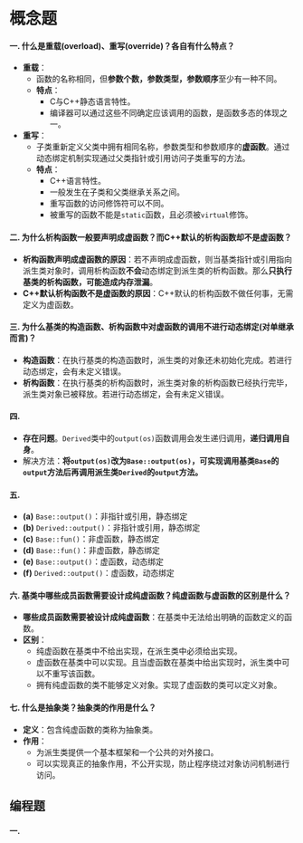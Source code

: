 # 概念题

#### 一. 什么是重载(overload)、重写(override)？各自有什么特点？

* **重载**：
    * 函数的名称相同，但**参数个数，参数类型，参数顺序**至少有一种不同。
    * **特点**：
        * C与C++静态语言特性。
        * 编译器可以通过这些不同确定应该调用的函数，是函数多态的体现之一。
* **重写**：
    * 子类重新定义父类中拥有相同名称，参数类型和参数顺序的**虚函数**。通过动态绑定机制实现通过父类指针或引用访问子类重写的方法。
    * **特点**：
        * C++语言特性。
        * 一般发生在子类和父类继承关系之间。
        * 重写函数的访问修饰符可以不同。
        * 被重写的函数不能是`static`函数，且必须被`virtual`修饰。

#### 二. 为什么析构函数一般要声明成虚函数？而C++默认的析构函数却不是虚函数？

* **析构函数声明成虚函数的原因**：若不声明成虚函数，则当基类指针或引用指向派生类对象时，调用析构函数**不会**动态绑定到派生类的析构函数。那么**只执行基类的析构函数，可能造成内存泄漏**。
* **C++默认析构函数不是虚函数的原因**：C++默认的析构函数不做任何事，无需定义为虚函数。

#### 三. 为什么基类的构造函数、析构函数中对虚函数的调用不进行动态绑定(对单继承而言)？

* **构造函数**：在执行基类的构造函数时，派生类的对象还未初始化完成。若进行动态绑定，会有未定义错误。
* **析构函数**：在执行基类的析构函数时，派生类对象的析构函数已经执行完毕，派生类对象已被释放。若进行动态绑定，会有未定义错误。

#### 四. 

* **存在问题**。`Derived`类中的`output(os)`函数调用会发生递归调用，**递归调用自身**。
* 解决方法：**将`output(os)`改为`Base::output(os)`，可实现调用基类`Base`的`output`方法后再调用派生类`Derived`的`output`方法。**

#### 五. 

* **(a)** `Base::output()`：非指针或引用，静态绑定
* **(b)** `Derived::output()`：非指针或引用，静态绑定
* **(c)**  `Base::fun()`：非虚函数，静态绑定
* **(d)** `Base::fun()`：非虚函数，静态绑定
* **(e)** `Base::output()`：虚函数，动态绑定
* **(f)** `Derived::output()`：虚函数，动态绑定

#### 六. 基类中哪些成员函数需要设计成纯虚函数？纯虚函数与虚函数的区别是什么？

* **哪些成员函数需要被设计成纯虚函数**：在基类中无法给出明确的函数定义的函数。
* **区别**：
    * 纯虚函数在基类中不给出实现，在派生类中必须给出实现。
    * 虚函数在基类中可以实现。且当虚函数在基类中给出实现时，派生类中可以不重写该函数。
    * 拥有纯虚函数的类不能够定义对象。实现了虚函数的类可以定义对象。

#### 七. 什么是抽象类？抽象类的作用是什么？

* **定义**：包含纯虚函数的类称为抽象类。
* **作用**：
    * 为派生类提供一个基本框架和一个公共的对外接口。
    * 可以实现真正的抽象作用，不公开实现，防止程序绕过对象访问机制进行访问。

## 编程题

#### 一. 
